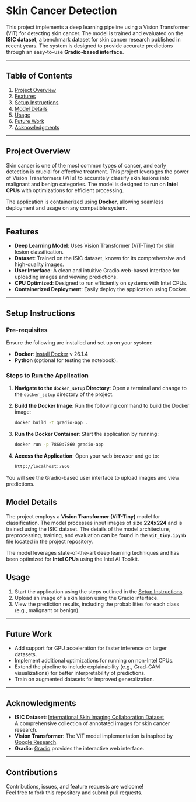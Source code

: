 # **Skin Cancer Detection**

This project implements a deep learning pipeline using a Vision Transformer (ViT) for detecting skin cancer. The model is trained and evaluated on the **ISIC dataset**, a benchmark dataset for skin cancer research published in recent years. The system is designed to provide accurate predictions through an easy-to-use **Gradio-based interface**.

---

## **Table of Contents**

1. [Project Overview](#project-overview)
2. [Features](#features)
3. [Setup Instructions](#setup-instructions)
4. [Model Details](#model-details)
5. [Usage](#usage)
6. [Future Work](#future-work)
7. [Acknowledgments](#acknowledgments)

---

## **Project Overview**

Skin cancer is one of the most common types of cancer, and early detection is crucial for effective treatment. This project leverages the power of Vision Transformers (ViTs) to accurately classify skin lesions into malignant and benign categories. The model is designed to run on **Intel CPUs** with optimizations for efficient processing.

The application is containerized using **Docker**, allowing seamless deployment and usage on any compatible system.

---

## **Features**

- **Deep Learning Model**: Uses Vision Transformer (ViT-Tiny) for skin lesion classification.
- **Dataset**: Trained on the ISIC dataset, known for its comprehensive and high-quality images.
- **User Interface**: A clean and intuitive Gradio web-based interface for uploading images and viewing predictions.
- **CPU Optimized**: Designed to run efficiently on systems with Intel CPUs.
- **Containerized Deployment**: Easily deploy the application using Docker.

---

## **Setup Instructions**

### **Pre-requisites**
Ensure the following are installed and set up on your system:
- **Docker**: [Install Docker](https://docs.docker.com/get-docker/) v 26.1.4
- **Python** (optional for testing the notebook).

### **Steps to Run the Application**
1. **Navigate to the `docker_setup` Directory**:
   Open a terminal and change to the `docker_setup` directory of the project.

2. **Build the Docker Image**:
   Run the following command to build the Docker image:
    ```bash
    docker build -t gradio-app .
    ```

3. **Run the Docker Container**: 
Start the application by running:

    ```bash
    docker run -p 7860:7860 gradio-app
    ```
    
4. **Access the Application**: Open your web browser and go to:

    ```bash
    http://localhost:7860
    ```
You will see the Gradio-based user interface to upload images and view predictions.

## **Model Details**

The project employs a **Vision Transformer (ViT-Tiny)** model for classification. The model processes input images of size **224x224** and is trained using the ISIC dataset. The details of the model architecture, preprocessing, training, and evaluation can be found in the **`vit_tiny.ipynb`** file located in the project repository.

The model leverages state-of-the-art deep learning techniques and has been optimized for **Intel CPUs** using the Intel AI Toolkit.


## **Usage**

1. Start the application using the steps outlined in the [Setup Instructions](#setup-instructions).
2. Upload an image of a skin lesion using the Gradio interface.
3. View the prediction results, including the probabilities for each class (e.g., malignant or benign).

---

## **Future Work**

- Add support for GPU acceleration for faster inference on larger datasets.
- Implement additional optimizations for running on non-Intel CPUs.
- Extend the pipeline to include explainability (e.g., Grad-CAM visualizations) for better interpretability of predictions.
- Train on augmented datasets for improved generalization.

---

## **Acknowledgments**

- **ISIC Dataset**: [International Skin Imaging Collaboration Dataset](https://isic-archive.com/)  
  A comprehensive collection of annotated images for skin cancer research.
- **Vision Transformer**: The ViT model implementation is inspired by [Google Research](https://github.com/google-research/vision_transformer).
- **Gradio**: [Gradio](https://gradio.app/) provides the interactive web interface.

---

## **Contributions**

Contributions, issues, and feature requests are welcome!  
Feel free to fork this repository and submit pull requests.
